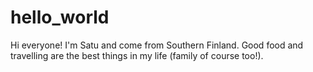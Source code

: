 # hello_world

Hi everyone! I'm Satu and come from Southern Finland. Good food and travelling are the best things in my life (family of course too!).

